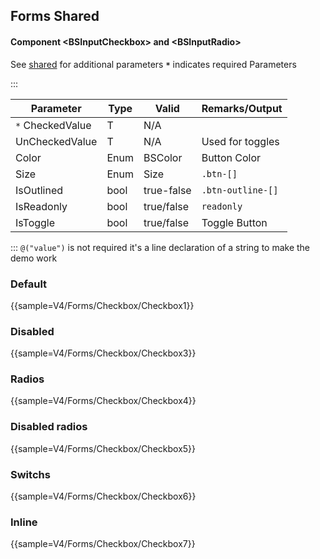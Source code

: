 ﻿## Forms Shared
#### Component \<BSInputCheckbox\> and \<BSInputRadio\>
See [shared](layout/shared) for additional parameters
**`*`** indicates required Parameters

:::

| Parameter        | Type           | Valid          | Remarks/Output            | 
|------------------|----------------|----------------|---------------------------|
| `*` CheckedValue | T              | N/A            |                           | {.table-striped .p-2}
| UnCheckedValue   | T              | N/A            | Used for toggles          |
| Color            | Enum           | BSColor        | Button Color              |
| Size             | Enum           | Size           | `.btn-[]`                 |
| IsOutlined       | bool           | true-false     | `.btn-outline-[]`         |
| IsReadonly       | bool           | true/false     | `readonly`                |
| IsToggle         | bool           | true/false     | Toggle Button             |

:::
`@("value")` is not required it's a line declaration of a string to make the demo work

### Default

{{sample=V4/Forms/Checkbox/Checkbox1}}


### Disabled

{{sample=V4/Forms/Checkbox/Checkbox3}}

### Radios

{{sample=V4/Forms/Checkbox/Checkbox4}}

### Disabled radios

{{sample=V4/Forms/Checkbox/Checkbox5}}

### Switchs

{{sample=V4/Forms/Checkbox/Checkbox6}}

### Inline

{{sample=V4/Forms/Checkbox/Checkbox7}}
